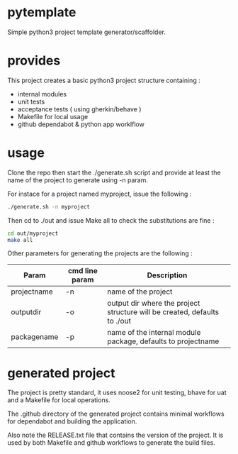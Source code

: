 # pytemplate

Simple python3 project template generator/scaffolder.

# provides

This project creates a basic python3 project structure containing : 

* internal modules
* unit tests
* acceptance tests ( using gherkin/behave )
* Makefile for local usage
* github dependabot & python app worklflow

# usage

Clone the repo then start the ./generate.sh script and provide at least the name of the project to generate using -n param.

For instace for a project named myproject, issue the following : 

```bash
./generate.sh -n myproject
```

Then cd to ./out and issue Make all to check the substitutions are fine : 

```bash
cd out/myproject
make all
```

Other parameters for generating the projects are the following : 

| Param        | cmd line param     | Description |
|--------------|-----------|------------|
| projectname | -n      | name of the project        |
| outputdir   | -o  | output dir where the project structure will be created, defaults to ./out       |
| packagename   | -p  | name of the internal module package, defaults to projectname |

# generated project

The project is pretty standard, it uses noose2 for unit testing, bhave for uat and a Makefile for local operations.

The .github directory of the generated project contains minimal workflows for dependabot and building the application.

Also note the RELEASE.txt file that contains the version of the project. It is used by both Makefile and github workflows to generate the build files.





